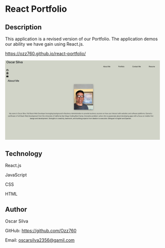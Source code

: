 # React Portfolio 

## Description 
This application is a revised version of our Portfolio. The application demos our ability we have gain using React.js. 

https://ozz760.github.io/react-portfolio/

![Photo of Oscar Silva](./Screen-Shot.png) 

## Technology 

React.js 

JavaScript

CSS 

HTML 

## Author 
Oscar Silva 

GitHub: https://github.com/Ozz760

Email: oscarsilva2356@gamil.com
